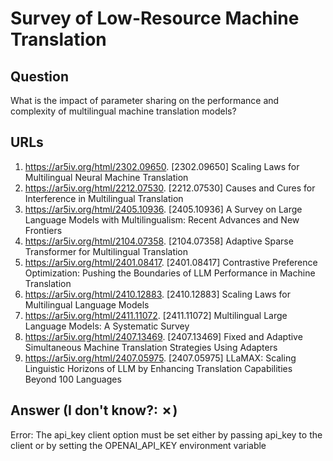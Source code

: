 # Survey of Low-Resource Machine Translation

## Question

What is the impact of parameter sharing on the performance and complexity of multilingual machine translation models?

## URLs

1. https://ar5iv.org/html/2302.09650. [2302.09650] Scaling Laws for Multilingual Neural Machine Translation
2. https://ar5iv.org/html/2212.07530. [2212.07530] Causes and Cures for Interference in Multilingual Translation
3. https://ar5iv.org/html/2405.10936. [2405.10936] A Survey on Large Language Models with Multilingualism: Recent Advances and New Frontiers
4. https://ar5iv.org/html/2104.07358. [2104.07358] Adaptive Sparse Transformer for Multilingual Translation
5. https://ar5iv.org/html/2401.08417. [2401.08417] Contrastive Preference Optimization: Pushing the Boundaries of LLM Performance in Machine Translation
6. https://ar5iv.org/html/2410.12883. [2410.12883] Scaling Laws for Multilingual Language Models
7. https://ar5iv.org/html/2411.11072. [2411.11072] Multilingual Large Language Models: A Systematic Survey
8. https://ar5iv.org/html/2407.13469. [2407.13469] Fixed and Adaptive Simultaneous Machine Translation Strategies Using Adapters
9. https://ar5iv.org/html/2407.05975. [2407.05975] LLaMAX: Scaling Linguistic Horizons of LLM by Enhancing Translation Capabilities Beyond 100 Languages

## Answer (I don't know?: ✗)

Error: The api_key client option must be set either by passing api_key to the client or by setting the OPENAI_API_KEY environment variable